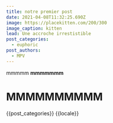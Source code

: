 ```yaml
---
title: notre premier post
date: 2021-04-08T11:32:25.690Z
image: https://placekitten.com/200/300
image_caption: kitten
lead: Une accroche irrestistible
post_categories:
  - euphoric
post_authors:
  - MPV
---
```

mmmmm
**mmmmmmm**

# **MMMMMMMMMM**
{{post_categories}}
{{locale}}
